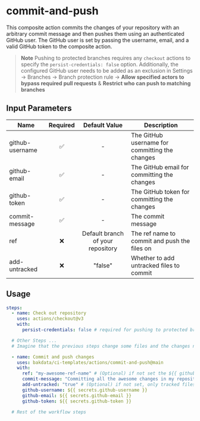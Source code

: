 # commit-and-push

This composite action commits the changes of your repository with an arbitrary commit message and then pushes them using an authenticated GitHub user. The GitHub user is set by passing the username, email, and a valid GitHub token to the composite action.

> **Note**
> Pushing to protected branches requires any `checkout` actions to specify the `persist-credentials: false` option. Additionally, the configured GitHub user needs to be added as an exclusion in Settings → Branches → Branch protection rule → **Allow specified actors to bypass required pull requests** & **Restrict who can push to matching branches**

## Input Parameters

| Name            | Required |           Default Value           | Description                                    |
| --------------- | :------: | :-------------------------------: | ---------------------------------------------- |
| github-username |    ✅    |                 -                 | The GitHub username for committing the changes |
| github-email    |    ✅    |                 -                 | The GitHub email for committing the changes    |
| github-token    |    ✅    |                 -                 | The GitHub token for committing the changes    |
| commit-message  |    ✅    |                 -                 | The commit message                             |
| ref             |    ❌    | Default branch of your repository | The ref name to commit and push the files on   |
| add-untracked   |    ❌    |              "false"              | Whether to add untracked files to commit       |

## Usage

```yaml
steps:
  - name: Check out repository
    uses: actions/checkout@v3
    with:
      persist-credentials: false # required for pushing to protected branch later

  # Other Steps ...
  # Imagine that the previous steps change some files and the changes need to be committed

  - name: Commit and push changes
    uses: bakdata/ci-templates/actions/commit-and-push@main
    with:
      ref: "my-awesome-ref-name" # (Optional) if not set the ${{ github.event.repository.default_branch }} will fill the value
      commit-message: "Committing all the awesome changes in my repository!"
      add-untracked: "true" # (Optional) if not set, only tracked files will be committed
      github-username: ${{ secrets.github-username }}
      github-email: ${{ secrets.github-email }}
      github-token: ${{ secrets.github-token }}

  # Rest of the workflow steps
```
